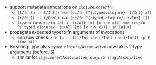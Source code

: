 - support metadata annotations on `clojure.core/fn`
  - `(t/fn [a :- t/Int]) <=> (cc/fn [^{:typed.clojure/- t/Int} a])`
  - `(t/fn [] :- t/Bool) <=> (cc/fn ^{:typed.clojure/- t/Int} [])`
  - `(t/ann-form (t/fn [a] a) (t/All [x] [x :-> x])) <=> (cc/fn ^{:typed.clojure/- (t/All [x] [x :-> x])} _id [a] a)`
- propagate expected type to fn arguments of invocations
  - can now check: `(fn [p :- [[t/Int :-> t/Int] :-> t/Int]] (p #(inc %)))`
- Breaking: type alias `typed.clojure/Associative` now takes 2 type arguments (before, 3)
  - similar for `cljs.core/IAssociative`, `clojure.lang.Associative`
